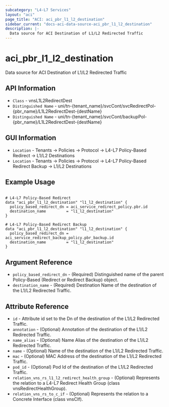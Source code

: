```yaml
---
subcategory: "L4-L7 Services"
layout: "aci"
page_title: "ACI: aci_pbr_l1_l2_destination"
sidebar_current: "docs-aci-data-source-aci_pbr_l1_l2_destination"
description: |-
  Data source for ACI Destination of L1/L2 Redirected Traffic
---
```


# aci_pbr_l1_l2_destination #

Data source for ACI Destination of L1/L2 Redirected Traffic


## API Information ##

* `Class` - vnsL1L2RedirectDest
* `Distinguished Name` - uni/tn-{tenant_name}/svcCont/svcRedirectPol-{pbr_name}/L1L2RedirectDest-{destName}
* `Distinguished Name` - uni/tn-{tenant_name}/svcCont/backupPol-{pbr_name}/L1L2RedirectDest-{destName}

## GUI Information ##

* `Location` - Tenants -> Policies -> Protocol -> L4-L7 Policy-Based Redirect -> L1/L2 Destinations
* `Location` - Tenants -> Policies -> Protocol -> L4-L7 Policy-Based Redirect Backup -> L1/L2 Destinations

## Example Usage ##

```hcl

# L4-L7 Policy-Based Redirect
data "aci_pbr_l1_l2_destination" "l1_l2_destination" {
  policy_based_redirect_dn = aci_service_redirect_policy.pbr.id
  destination_name         = "l1_l2_destination"
}

# L4-L7 Policy-Based Redirect Backup
data "aci_pbr_l1_l2_destination" "l1_l2_destination" {
  policy_based_redirect_dn = aci_service_redirect_backup_policy.pbr_backup.id
  destination_name         = "l1_l2_destination"
}

```

## Argument Reference ##

* `policy_based_redirect_dn` - (Required) Distinguished name of the parent Policy-Based (Redirect or Redirect Backup) object.
* `destination_name` - (Required) Destination Name of the destination of the L1/L2 Redirected Traffic.

## Attribute Reference ##
* `id` - Attribute id set to the Dn of the destination of the L1/L2 Redirected Traffic.
* `annotation` - (Optional) Annotation of the destination of the L1/L2 Redirected Traffic.
* `name_alias` - (Optional) Name Alias of the destination of the L1/L2 Redirected Traffic.
* `name` - (Optional) Name of the destination of the L1/L2 Redirected Traffic.
* `mac` - (Optional) MAC Address of the destination of the L1/L2 Redirected Traffic.
* `pod_id` - (Optional) Pod Id of the destination of the L1/L2 Redirected Traffic.
* `relation_vns_rs_l1_l2_redirect_health_group` - (Optional) Represents the relation to a L4-L7 Redirect Health Group (class vnsRedirectHealthGroup).
* `relation_vns_rs_to_c_if` - (Optional) Represents the relation to a Concrete Interface (class vnsCIf).
